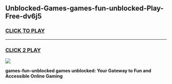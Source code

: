 
## Unblocked-Games-games-fun-unblocked-Play-Free-dv6j5
<h3>
<a href="https://premium76.site?title=games-fun-unblocked&ref=18A">CLICK TO PLAY</a></h3>
<hr>

<h3>
<a href="https://premium76.site?title=games-fun-unblocked&ref=18A">CLICK 2 PLAY</a>
  
</h3>

<a href="https://premium76.site?title=games-fun-unblocked&ref=18A"><img src="https://clearcache.store/games.png"></a>


**games-fun-unblocked games unblocked: Your Gateway to Fun and Accessible Online Gaming**
